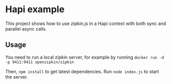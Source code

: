 # Hapi example

This project shows how to use zipkin.js in a Hapi context with both sync and parallel async calls.

## Usage

You need to run a local zipkin server, for example by running `docker run -d -p 9411:9411 openzipkin/zipkin`

Then, `npm install` to get latest dependencies.
Run `node index.js` to start the server.
